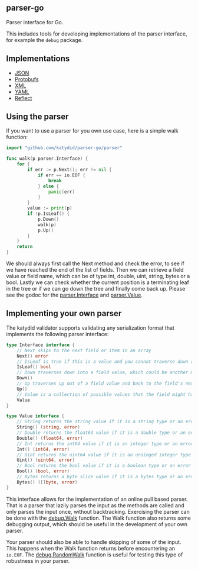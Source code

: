 ## parser-go

Parser interface for Go.

This includes tools for developing implementations of the parser interface, for example the `debug` package.

## Implementations

* [JSON](https://github.com/katydid/parser-go-json)
* [Protobufs](https://github.com/katydid/parser-go-proto)
* [XML](https://github.com/katydid/parser-go-xml)
* [YAML](https://github.com/katydid/parser-go-yaml)
* [Reflect](https://github.com/katydid/parser-go-reflect)

## Using the parser

If you want to use a parser for you own use case, here is a simple walk function:

```go
import "github.com/katydid/parser-go/parser"

func walk(p parser.Interface) {
    for {
        if err := p.Next(); err != nil {
            if err == io.EOF {
                break
            } else {
                panic(err)
            }
        }
        value := print(p)
        if !p.IsLeaf() {
            p.Down()
            walk(p)
            p.Up()
        }
    }
    return
}
```

We should always first call the Next method and check the error, to see if we have reached the end of the list of fields. 
Then we can retrieve a field value or field name, which can be of type int, double, uint, string, bytes or a bool. 
Lastly we can check whether the current position is a terminating leaf in the tree or if we can go down the tree and finally come back up. 
Please see the godoc for the [parser.Interface](https://pkg.go.dev/github.com/katydid/parser-go/parser#Interface) and [parser.Value](https://pkg.go.dev/github.com/katydid/parser-go/parser#Value).

## Implementing your own parser

The katydid validator supports validating any serialization format that implements the following parser interface:

```go
type Interface interface {
    // Next skips to the next field or item in an array
    Next() error
    // IsLeaf is true if this is a value and you cannot traverse down anymore
    IsLeaf() bool
    // Down traverses down into a field value, which could be another message or array. Next must always be called after Down.
    Down()
    // Up traverses up out of a field value and back to the field's next sibling. Next must always be called after Up.
    Up()
    // Value is a collection of possible values that the field might have.
    Value
}

type Value interface {
    // String returns the string value if it is a string type or an error if it is not a string.
    String() (string, error)
    // Double returns the float64 value if it is a double type or an error if it is not a double.
    Double() (float64, error)
    // Int returns the int64 value if it is an integer type or an error if it is not an integer.
    Int() (int64, error)
    // Uint returns the uint64 value if it is an unsinged integer type or an error if it is not an unsinged integer.
    Uint() (uint64, error)
    // Bool returns the bool value if it is a boolean type or an error if it is not a boolean.
    Bool() (bool, error)
    // Bytes returns a byte slice value if it is a bytes type or an error if it is not bytes.
    Bytes() ([]byte, error)
}
```

This interface allows for the implementation of an online pull based parser. 
That is a parser that lazily parses the input as the methods are called and only parses the input once, without backtracking. 
Exercising the parser can be done with the [debug.Walk](https://pkg.go.dev/github.com/katydid/parser-go/parser/debug#Walk) function. 
The Walk function also returns some debugging output, which should be useful in the development of your own parser.

Your parser should also be able to handle skipping of some of the input. 
This happens when the Walk function returns before encountering an `io.EOF`. 
The [debug.RandomWalk](https://pkg.go.dev/github.com/katydid/parser-go/parser/debug#RandomWalk) function is useful for testing this type of robustness in your parser.

